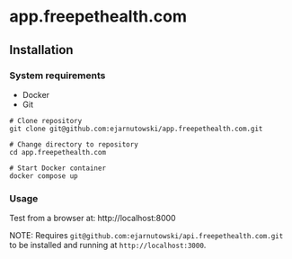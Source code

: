 # app.freepethealth.com

## Installation

### System requirements

* Docker
* Git

```shell
# Clone repository
git clone git@github.com:ejarnutowski/app.freepethealth.com.git

# Change directory to repository
cd app.freepethealth.com

# Start Docker container
docker compose up
```

### Usage

Test from a browser at: http://localhost:8000

NOTE: Requires ```git@github.com:ejarnutowski/api.freepethealth.com.git``` to be installed and running at ```http://localhost:3000```.
